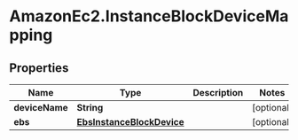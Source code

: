 # AmazonEc2.InstanceBlockDeviceMapping

## Properties

Name | Type | Description | Notes
------------ | ------------- | ------------- | -------------
**deviceName** | **String** |  | [optional] 
**ebs** | [**EbsInstanceBlockDevice**](EbsInstanceBlockDevice.md) |  | [optional] 



